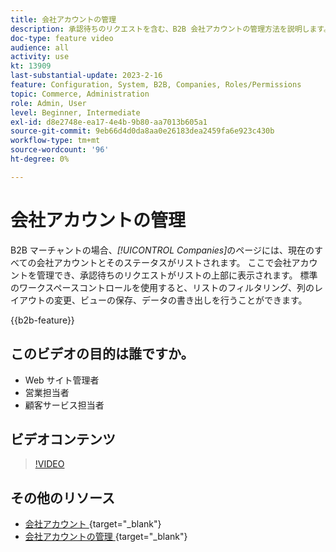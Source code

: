 ```yaml
---
title: 会社アカウントの管理
description: 承認待ちのリクエストを含む、B2B 会社アカウントの管理方法を説明します。
doc-type: feature video
audience: all
activity: use
kt: 13909
last-substantial-update: 2023-2-16
feature: Configuration, System, B2B, Companies, Roles/Permissions
topic: Commerce, Administration
role: Admin, User
level: Beginner, Intermediate
exl-id: d8e2748e-ea17-4e4b-9b80-aa7013b605a1
source-git-commit: 9eb66d4d0da8aa0e26183dea2459fa6e923c430b
workflow-type: tm+mt
source-wordcount: '96'
ht-degree: 0%

---
```


# 会社アカウントの管理

B2B マーチャントの場合、_[!UICONTROL Companies]_&#x200B;のページには、現在のすべての会社アカウントとそのステータスがリストされます。 ここで会社アカウントを管理でき、承認待ちのリクエストがリストの上部に表示されます。 標準のワークスペースコントロールを使用すると、リストのフィルタリング、列のレイアウトの変更、ビューの保存、データの書き出しを行うことができます。

{{b2b-feature}}

## このビデオの目的は誰ですか。

- Web サイト管理者
- 営業担当者
- 顧客サービス担当者

## ビデオコンテンツ

>[!VIDEO](https://video.tv.adobe.com/v/3410773?quality=12&learn=on&captions=jpn)

## その他のリソース

- [ 会社アカウント ](https://experienceleague.adobe.com/docs/commerce-admin/b2b/companies/account-companies.html?lang=ja){target="_blank"}
- [ 会社アカウントの管理 ](https://experienceleague.adobe.com/docs/commerce-admin/b2b/companies/account-company-manage.html?lang=ja){target="_blank"}
